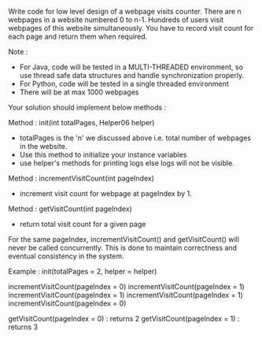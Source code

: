 Write code for low level design of a webpage visits counter.
There are n webpages in a website numbered 0 to n-1.
Hundreds of users visit webpages of this website simultaneously.
You have to record visit count for each page and return them when required.

Note :
- For Java, code will be tested in a MULTI-THREADED environment, so use thread safe data structures and handle synchronization properly.
- For Python, code will be tested in a single threaded environment
- There will be at max 1000 webpages

Your solution should implement below methods :

Method : init(int totalPages, Helper06 helper)
- totalPages is the 'n' we discussed above i.e. total number of webpages in the website.
- Use this method to initialize your instance variables
- use helper's methods for printing logs else logs will not be visible.

Method : incrementVisitCount(int pageIndex)
- increment visit count for webpage at pageIndex by 1.

Method : getVisitCount(int pageIndex)
- return total visit count for a given page

For the same pageIndex, incrementVisitCount() and getVisitCount() will never be called concurrently.
This is done to maintain correctness and eventual consistency in the system.

Example :
init(totalPages = 2, helper = helper)

incrementVisitCount(pageIndex = 0)
incrementVisitCount(pageIndex = 1)
incrementVisitCount(pageIndex = 1)
incrementVisitCount(pageIndex = 1)
incrementVisitCount(pageIndex = 0)

getVisitCount(pageIndex = 0) : returns 2
getVisitCount(pageIndex = 1) : returns 3
